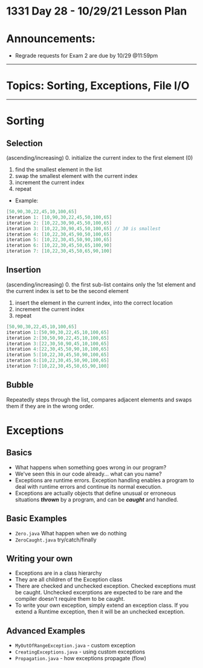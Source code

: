 # 1331 Day 28 - 10/29/21 Lesson Plan

# Announcements:
- Regrade requests for Exam 2 are due by 10/29 @11:59pm

---

# Topics: Sorting, Exceptions, File I/O

---

# Sorting
## Selection
(ascending/increasing)
0. initialize the current index to the first element (0)
1. find the smallest element in the list
2. swap the smallest element with the current index
3. increment the current index
4. repeat
- Example:
```java
[50,90,30,22,45,10,100,65]
iteration 1: [10,90,30,22,45,50,100,65]
iteration 2: [10,22,30,90,45,50,100,65]
iteration 3: [10,22,30,90,45,50,100,65] // 30 is smallest
iteration 4: [10,22,30,45,90,50,100,65]
iteration 5: [10,22,30,45,50,90,100,65]
iteration 6: [10,22,30,45,50,65,100,90]
iteration 7: [10,22,30,45,50,65,90,100]
```

## Insertion
(ascending/increasing)
0. the first sub-list contains only the 1st element and the current index is set to be the second element
1. insert the element in the current index, into the correct location
2. increment the current index
3. repeat
```java
[50,90,30,22,45,10,100,65]
iteration 1:[50,90,30,22,45,10,100,65]
iteration 2:[30,50,90,22,45,10,100,65]
iteration 3:[22,30,50,90,45,10,100,65]
iteration 4:[22,30,45,50,90,10,100,65]
iteration 5:[10,22,30,45,50,90,100,65]
iteration 6:[10,22,30,45,50,90,100,65]
iteration 7:[10,22,30,45,50,65,90,100]
```

## Bubble
Repeatedly steps through the list, compares adjacent elements and swaps them if they are in the wrong order.

# Exceptions
## Basics
- What happens when something goes wrong in our program?
- We've seen this in our code already... what can you name?
- Exceptions are runtime errors. Exception handling enables a program to deal with runtime errors and continue its normal execution.
- Exceptions are actually objects that define unusual or erroneous situations ***thrown*** by a program, and can be ***caught*** and handled.
## Basic Examples
- `Zero.java` What happen when we do nothing
- `ZeroCaught.java` try/catch/finally
## Writing your own
- Exceptions are in a class hierarchy
- They are all children of the Exception class
- There are checked and unchecked exception. Checked exceptions must be caught. Unchecked excerptions are expected to be rare and the compiler doesn't require them to be caught.
- To write your own exception, simply extend an exception class. If you extend a Runtime exception, then it will be an unchecked exception.
## Advanced Examples
- `MyOutOfRangeException.java` - custom exception
- `CreatingExceptions.java` - using custom exceptions
- `Propagation.java` - how exceptions propagate (flow)
